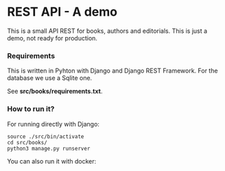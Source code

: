 # REST API - A demo #

This is a small API REST for books, authors and editorials. This is just a demo, not ready for production.

### Requirements ###

This is written in Pyhton with Django and Django REST Framework. For the database we use a Sqlite one.

See **src/books/requirements.txt**.

### How to run it? ###


For running directly with Django:

	source ./src/bin/activate
	cd src/books/
	python3 manage.py runserver

You can also run it with docker:


